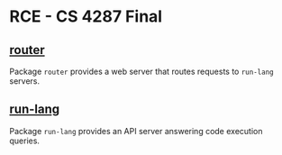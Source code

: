 # RCE - CS 4287 Final

## [router](./router)

Package `router` provides a web server that routes requests to `run-lang`
servers.

## [run-lang](./run-lang)

Package `run-lang` provides an API server answering code execution queries.
